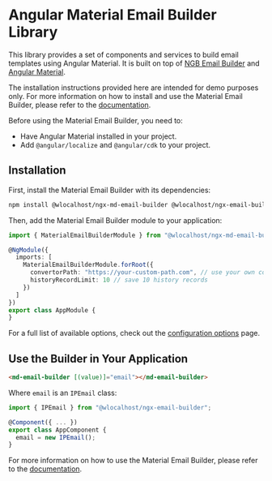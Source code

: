 # Angular Material Email Builder Library

This library provides a set of components and services to build email templates using Angular Material. It is built on top of [NGB Email Builder](https://ngb.email) and [Angular Material](https://material.angular.io/).

The installation instructions provided here are intended for demo purposes only. For more information on how to install and use the Material Email Builder, please refer to the [documentation](https://docs.ngb.email/templates/default-templates/material-email-builder). 

Before using the Material Email Builder, you need to:
 * Have Angular Material installed in your project.
 * Add `@angular/localize` and `@angular/cdk` to your project.

## Installation

First, install the Material Email Builder with its dependencies:

```bash
npm install @wlocalhost/ngx-md-email-builder @wlocalhost/ngx-email-builder recursive-diff
```

Then, add the Material Email Builder module to your application:

```typescript
import { MaterialEmailBuilderModule } from "@wlocalhost/ngx-md-email-builder";

@NgModule({
  imports: [
    MaterialEmailBuilderModule.forRoot({
      convertorPath: "https://your-custom-path.com", // use your own converter
      historyRecordLimit: 10 // save 10 history records
    })
  ]
})
export class AppModule {
}
```

For a full list of available options, check out the [configuration options](https://docs.ngb.email/getting-started/configuration) page.

## Use the Builder in Your Application

```html
<md-email-builder [(value)]="email"></md-email-builder>
```

Where `email` is an `IPEmail` class:

```typescript
import { IPEmail } from "@wlocalhost/ngx-email-builder";

@Component({ ... })
export class AppComponent {
  email = new IPEmail();
}
```
For more information on how to use the Material Email Builder, please refer to the [documentation](https://docs.ngb.email/templates/default-templates/material-email-builder).
